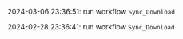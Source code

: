 2024-03-06 23:36:51: run workflow `Sync_Download` 

2024-02-28 23:36:41: run workflow `Sync_Download` 


